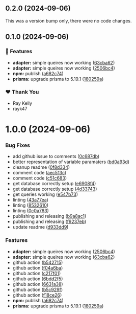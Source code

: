 ## 0.2.0 (2024-09-06)

This was a version bump only, there were no code changes.

## 0.1.0 (2024-09-06)


### 🚀 Features

- **adapter:** simple queires now working ([63cba62](https://github.com/rayk47/prisma-adapter-aurora/commit/63cba62))
- **adapter:** simple queires now working ([2506bc4](https://github.com/rayk47/prisma-adapter-aurora/commit/2506bc4))
- **npm:** publish ([a682c74](https://github.com/rayk47/prisma-adapter-aurora/commit/a682c74))
- **prisma:** upgrade prisma to 5.19.1 ([180259a](https://github.com/rayk47/prisma-adapter-aurora/commit/180259a))

### ❤️  Thank You

- Ray Kelly
- rayk47

# 1.0.0 (2024-09-06)


### Bug Fixes

* add github issue to comments ([0c687db](https://github.com/rayk47/prisma-adapter-aurora/commit/0c687dbd3780f3070438f00e4d2970606e5f6031))
* better representation of variable paramaters ([bd0a93d](https://github.com/rayk47/prisma-adapter-aurora/commit/bd0a93d0eb24425d2dabf8450b6a719beb6b1243))
* cleanup readme ([0f8d334](https://github.com/rayk47/prisma-adapter-aurora/commit/0f8d334924dc3e6f28c5388d364fec489a600c05))
* comment code ([aec513c](https://github.com/rayk47/prisma-adapter-aurora/commit/aec513cfa98613239d22309b75a80e214e649fde))
* comment code ([c51c683](https://github.com/rayk47/prisma-adapter-aurora/commit/c51c6835ec3fc12bf619ca026ca3c492c9d07f8b))
* get database correctly setup ([e6908f4](https://github.com/rayk47/prisma-adapter-aurora/commit/e6908f4a903a65475d0159596903a828e43cb900))
* get database correctly setup ([4d33743](https://github.com/rayk47/prisma-adapter-aurora/commit/4d33743fd94dd0bc334ee89d1fb3e59530061b04))
* get queries working ([e547b73](https://github.com/rayk47/prisma-adapter-aurora/commit/e547b7345ab458c7db16e1f2f9d74cd630bb5a8a))
* linting ([43a77ea](https://github.com/rayk47/prisma-adapter-aurora/commit/43a77eabb800e68118c653b834c115c0ad816aea))
* linting ([8532610](https://github.com/rayk47/prisma-adapter-aurora/commit/853261079c5b52b5480b1ceded68b5b6d5e5929d))
* linting ([0c0a763](https://github.com/rayk47/prisma-adapter-aurora/commit/0c0a7634dfc4de8fa387d7e5b506c986e5c3be78))
* publishing and releasing ([b9a8ac1](https://github.com/rayk47/prisma-adapter-aurora/commit/b9a8ac1230161a94acf7d51558a4ac4a90fbb8e0))
* publishing and releasing ([f9237eb](https://github.com/rayk47/prisma-adapter-aurora/commit/f9237eb72e18c6ae03d01bb3e6410ceb4a9f3e18))
* update readme ([d933dd9](https://github.com/rayk47/prisma-adapter-aurora/commit/d933dd90f2467bb14e2f72cc611f4983f9881156))


### Features

* **adapter:** simple queires now working ([2506bc4](https://github.com/rayk47/prisma-adapter-aurora/commit/2506bc4a4a8499339e8ef390eaf4da7c847d3cf9))
* **adapter:** simple queires now working ([63cba62](https://github.com/rayk47/prisma-adapter-aurora/commit/63cba627f51702e34fcbe0a50d62958b423ad715))
* github action ([b542715](https://github.com/rayk47/prisma-adapter-aurora/commit/b5427152c102bd3169239ac4fc9d93ee0d9d1f0b))
* github action ([f04a6ba](https://github.com/rayk47/prisma-adapter-aurora/commit/f04a6bab6c4d4d2692c95d02803f277fda32e0cf))
* github action ([c217f01](https://github.com/rayk47/prisma-adapter-aurora/commit/c217f01e3859ede46f9e999d10f88466ef2ebd5d))
* github action ([6bdd2f5](https://github.com/rayk47/prisma-adapter-aurora/commit/6bdd2f5a5c333c21b0d673bfe7df88bcb18c792d))
* github action ([6631a38](https://github.com/rayk47/prisma-adapter-aurora/commit/6631a383a522fd20954b7760a43e4e0671247fc4))
* github action ([b5c929f](https://github.com/rayk47/prisma-adapter-aurora/commit/b5c929f82dcce9e6fc60ba7940a8c87c57e18aed))
* github action ([f18ce26](https://github.com/rayk47/prisma-adapter-aurora/commit/f18ce264b9bb0652c7c26d1906742c3c052c246c))
* **npm:** publish ([a682c74](https://github.com/rayk47/prisma-adapter-aurora/commit/a682c747927a6a2b00bacc640f9b95a87d6e86d8))
* **prisma:** upgrade prisma to 5.19.1 ([180259a](https://github.com/rayk47/prisma-adapter-aurora/commit/180259a8654cbdce70664550e5014971a829fbab))
